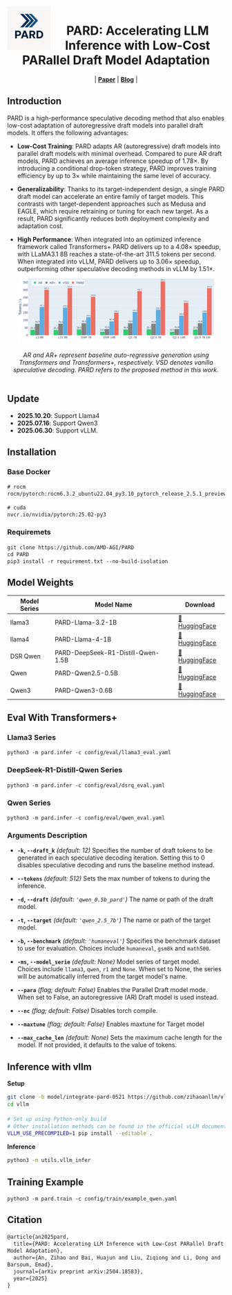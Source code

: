 <img src="datas/img/img_logo.png" alt="PARD" width="100" align="left">
<div align="center">
<h1>PARD: Accelerating LLM Inference with Low-Cost PARallel Draft Model Adaptation</h1>
</div>

<p align="center"> |
<a href="https://arxiv.org/abs/2504.18583"><b>Paper</b></a> | 
<a href="https://www.amd.com/en/developer/resources/technical-articles/accelerating-generative-llms-interface-with-parallel-draft-model-pard.html"><b>Blog</b></a> |
</p>

## Introduction

PARD is a high-performance speculative decoding method that also enables low-cost adaptation of autoregressive draft models into parallel draft models. It offers the following advantages:

- **Low-Cost Training**: PARD adapts AR (autoregressive) draft models into parallel draft models with minimal overhead. Compared to pure AR draft models, PARD achieves an average inference speedup of 1.78×. By introducing a conditional drop-token strategy, PARD improves training efficiency by up to 3× while maintaining the same level of accuracy.

- **Generalizability**: Thanks to its target-independent design, a single PARD draft model can accelerate an entire family of target models. This contrasts with target-dependent approaches such as Medusa and EAGLE, which require retraining or tuning for each new target. As a result, PARD significantly reduces both deployment complexity and adaptation cost.

- **High Performance**: When integrated into an optimized inference framework called Transformers+ PARD delivers up to a 4.08× speedup, with LLaMA3.1 8B reaches a state-of-the-art 311.5 tokens per second. When integrated into vLLM, PARD delivers up to 3.06× speedup, outperforming other speculative decoding methods in vLLM by 1.51×.


<p align="center">
  <picture><img src="datas/img/img_speed.png" width="90%"></picture>
  <br><div align="center" width="90%"><em>AR and AR+ represent baseline auto-regressive generation using Transformers and Transformers+, respectively. VSD denotes vanilla speculative decoding. PARD refers to the proposed method in this work.</em></div><br>
</p>

## Update
- **2025.10.20**: Support Llama4
- **2025.07.16**: Support Qwen3
- **2025.06.30**: Support vLLM.

## Installation

### Base Docker
```
# rocm
rocm/pytorch:rocm6.3.2_ubuntu22.04_py3.10_pytorch_release_2.5.1_preview

# cuda
nvcr.io/nvidia/pytorch:25.02-py3
```

### Requiremets
```
git clone https://github.com/AMD-AGI/PARD
cd PARD
pip3 install -r requirement.txt --no-build-isolation
```

## Model Weights

| Model Series | Model Name                            | Download      |
|--------------|---------------------------------------|---------------|
| llama3       | PARD-Llama-3.2-1B                     | [🤗 HuggingFace](https://huggingface.co/amd/PARD-Llama-3.2-1B)  |
| llama4       | PARD-Llama-4-1B                       | [🤗 HuggingFace](https://huggingface.co/amd/PARD-Llama-4-1B)  |
| DSR Qwen     | PARD-DeepSeek-R1-Distill-Qwen-1.5B    | [🤗 HuggingFace](https://huggingface.co/amd/PARD-DeepSeek-R1-Distill-Qwen-1.5B) |
| Qwen         | PARD-Qwen2.5-0.5B                     | [🤗 HuggingFace](https://huggingface.co/amd/PARD-Qwen2.5-0.5B) |
| Qwen3        | PARD-Qwen3-0.6B                       | [🤗 HuggingFace](https://huggingface.co/amd/PARD-Qwen3-0.6B) |

## Eval With Transformers+

### Llama3 Series
```
python3 -m pard.infer -c config/eval/llama3_eval.yaml
```

### DeepSeek-R1-Distill-Qwen Series
```
python3 -m pard.infer -c config/eval/dsrq_eval.yaml
```

### Qwen Series
```
python3 -m pard.infer -c config/eval/qwen_eval.yaml
```

### Arguments Description

* **`-k`, `--draft_k`**
  *(default: 12)*
  Specifies the number of draft tokens to be generated in each speculative decoding iteration. Setting this to 0 disables speculative decoding and runs the baseline method instead.

* **`--tokens`**
  *(default: 512)*
  Sets the max number of tokens to during the inference.

* **`-d`, `--draft`**
  *(default: `'qwen_0.5b_pard'`)*
  The name or path of the draft model.

* **`-t`, `--target`**
  *(default: `'qwen_2.5_7b'`)*
  The name or path of the target model.

* **`-b`, `--benchmark`**
  *(default: `'humaneval'`)*
  Specifies the benchmark dataset to use for evaluation. Choices include `humaneval`, `gsm8k` and `math500`.

* **`-ms`, `--model_serie`**
  *(default: None)*
  Model series of target model. Choices include `llama3`, `qwen`, `r1` and `None`. When set to None, the series will be automatically inferred from the target model's name.

* **`--para`**
  *(flag; default: False)*
  Enables the Parallel Draft model mode. When set to False, an autoregressive (AR) Draft model is used instead.

* **`--nc`**
  *(flag; default: False)*
  Disables torch compile.

* **`--maxtune`**
  *(flag; default: False)*
  Enables maxtune for Target model

* **`--max_cache_len`**
  *(default: None)*
  Sets the maximum cache length for the model. If not provided, it defaults to the value of tokens.

## Inference with vllm

**Setup**

```bash
git clone -b model/integrate-pard-0521 https://github.com/zihaoanllm/vllm.git
cd vllm

# Set up using Python-only build
# Other installation methods can be found in the official vLLM documentation.
VLLM_USE_PRECOMPILED=1 pip install --editable .
```

**Inference**

```bash
python3 -m utils.vllm_infer
```

## Training Example

```
python3 -m pard.train -c config/train/example_qwen.yaml
```

## Citation
```
@article{an2025pard,
  title={PARD: Accelerating LLM Inference with Low-Cost PARallel Draft Model Adaptation},
  author={An, Zihao and Bai, Huajun and Liu, Ziqiong and Li, Dong and Barsoum, Emad},
  journal={arXiv preprint arXiv:2504.18583},
  year={2025}
}
```
